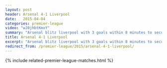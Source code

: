 ```yaml
---
layout: post
header: Arsenal 4-1 Liverpool
date:   2015-04-04
categories: premier-league
video: "wJ0jhbtKmxY"
summary: "Arsenal blitz liverpool with 3 goals within 8 minutes to secure all three points. Goals from Bellerin, Ozil and Sanchez set Arsenal on their way"
title: Arsenal 4-1 Liverpool
excerpt: "Arsenal blitz liverpool with 3 goals within 8 minutes to secure all three points. Goals from Bellerin, Ozil and Sanchez set Arsenal on their way"
redirect_from: /premier-league/2015/arsenal-4-1-liverpool/
---
```


{% include related-premier-league-matches.html  %}